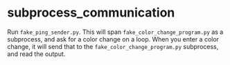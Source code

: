 # subprocess_communication
Run `fake_ping_sender.py`.  This will span `fake_color_change_program.py` as a subprocess, and ask for a color change on a loop.  When you enter a color change, it will send that to the `fake_color_change_program.py` subprocess, and read the output.
